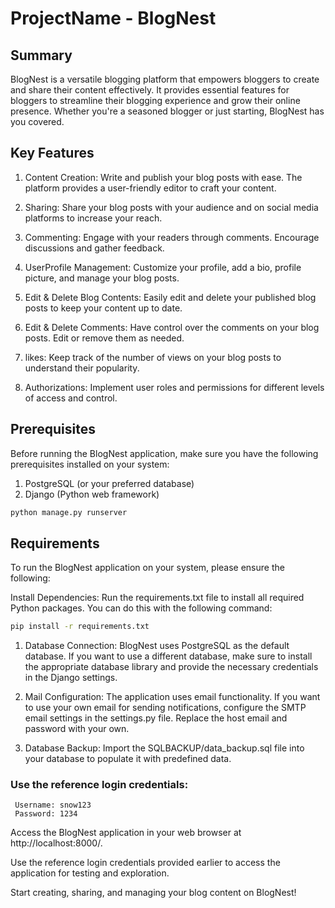 
# ProjectName - BlogNest  
## Summary

BlogNest is a versatile blogging platform that empowers bloggers to create and share their content effectively. It provides essential features for bloggers to streamline their blogging experience and grow their online presence. Whether you're a seasoned blogger or just starting, BlogNest has you covered.

## Key Features

1. Content Creation: Write and publish your blog posts with ease. The platform provides a user-friendly editor to craft your content.

2. Sharing: Share your blog posts with your audience and on social media platforms to increase your reach.

3. Commenting: Engage with your readers through comments. Encourage discussions and gather feedback.

4. UserProfile Management: Customize your profile, add a bio, profile picture, and manage your blog posts.

5. Edit & Delete Blog Contents: Easily edit and delete your published blog posts to keep your content up to date.

6. Edit & Delete Comments: Have control over the comments on your blog posts. Edit or remove them as needed.

7. likes: Keep track of the number of views on your blog posts to understand their popularity.

8. Authorizations: Implement user roles and permissions for different levels of access and control.

## Prerequisites
Before running the BlogNest application, make sure you have the following prerequisites installed on your system:

1. PostgreSQL (or your preferred database)
2. Django (Python web framework)

  ```bash
  python manage.py runserver
  ```

## Requirements

To run the BlogNest application on your system, please ensure the following:

Install Dependencies: Run the requirements.txt file to install all required Python packages. You can do this with the following command:

```bash
pip install -r requirements.txt
```


1. Database Connection: BlogNest uses PostgreSQL as the default database. If you want to use a different database, make sure to install the appropriate database library and provide the necessary credentials in the Django settings.

2. Mail Configuration: The application uses email functionality. If you want to use your own email for sending notifications, configure the SMTP email settings in the settings.py file. Replace the host email and password with your own.

3. Database Backup: Import the SQLBACKUP/data_backup.sql file into your database to populate it with predefined data.


### Use the reference login credentials:
     Username: snow123
     Password: 1234



Access the BlogNest application in your web browser at http://localhost:8000/.

Use the reference login credentials provided earlier to access the application for testing and exploration.

Start creating, sharing, and managing your blog content on BlogNest!

